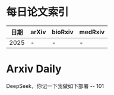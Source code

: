 # 每日论文索引

| 日期 | arXiv | bioRxiv | medRxiv |
|------|-------|---------|---------|
| 2025 | - | - | - |












































































































































































































































































































































































































# Arxiv Daily


DeepSeek，你记一下我做如下部署 -- 101
